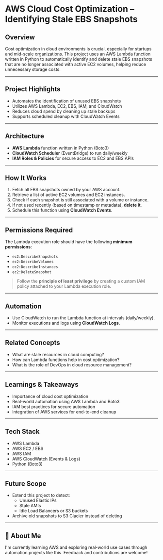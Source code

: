 # AWS Cloud Cost Optimization – Identifying Stale EBS Snapshots

##  Overview

Cost optimization in cloud environments is crucial, especially for startups and mid-scale organizations. This project uses an AWS Lambda function written in Python to automatically identify and delete stale EBS snapshots that are no longer associated with active EC2 volumes, helping reduce unnecessary storage costs.

---

## Project Highlights

- Automates the identification of unused EBS snapshots
- Utilizes AWS Lambda, EC2, EBS, IAM, and CloudWatch
- Reduces cloud spend by cleaning up stale backups
- Supports scheduled cleanup with CloudWatch Events

---

## Architecture

- **AWS Lambda** function written in Python (Boto3)
- **CloudWatch Scheduler** (EventBridge) to run daily/weekly
- **IAM Roles & Policies** for secure access to EC2 and EBS APIs

---

## How It Works

1. Fetch all EBS snapshots owned by your AWS account.
2. Retrieve a list of active EC2 volumes and EC2 instances.
3. Check if each snapshot is still associated with a volume or instance.
4. If not used recently (based on timestamp or metadata), **delete it**.
5. Schedule this function using **CloudWatch Events**.

---

## Permissions Required

The Lambda execution role should have the following **minimum permissions**:

- `ec2:DescribeSnapshots`
- `ec2:DescribeVolumes`
- `ec2:DescribeInstances`
- `ec2:DeleteSnapshot`

>  Follow the **principle of least privilege** by creating a custom IAM policy attached to your Lambda execution role.

---

## Automation

- Use CloudWatch to run the Lambda function at intervals (daily/weekly).
- Monitor executions and logs using **CloudWatch Logs**.

---

## Related Concepts

- What are stale resources in cloud computing?
- How can Lambda functions help in cost optimization?
- What is the role of DevOps in cloud resource management?

---

## Learnings & Takeaways

- Importance of cloud cost optimization
- Real-world automation using AWS Lambda and Boto3
- IAM best practices for secure automation
- Integration of AWS services for end-to-end cleanup

---

## Tech Stack

- AWS Lambda
- AWS EC2 / EBS
- AWS IAM
- AWS CloudWatch (Events & Logs)
- Python (Boto3)

---

## Future Scope

- Extend this project to detect:
  - Unused Elastic IPs
  - Stale AMIs
  - Idle Load Balancers or S3 buckets
- Archive old snapshots to S3 Glacier instead of deleting

---

## 🙋 About Me

I'm currently learning AWS and exploring real-world use cases through automation projects like this. Feedback and contributions are welcome!
